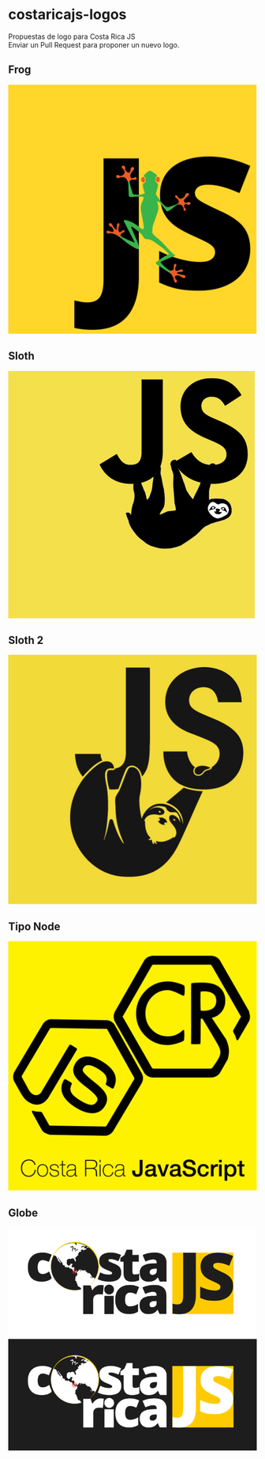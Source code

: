 # costaricajs-logos  

Propuestas de logo para Costa Rica JS    
Enviar un Pull Request para proponer un nuevo logo.   

## Frog
![](https://raw.githubusercontent.com/CostaRicaJS/costaricajs-logos/master/frog/logo_costaricajs.png)

## Sloth
![](https://raw.githubusercontent.com/CostaRicaJS/costaricajs-logos/master/sloths/costaricajs-sloth-1.png)

## Sloth 2
![](https://raw.githubusercontent.com/CostaRicaJS/costaricajs-logos/master/sloths/JS-LOGO-SLOTH1.jpg)

## Tipo Node
![](https://raw.githubusercontent.com/CostaRicaJS/costaricajs-logos/master/tipo-node/logoNode.jpg)

## Globe
![](https://raw.githubusercontent.com/CostaRicaJS/costaricajs-logos/master/globe/globe-1.png)


